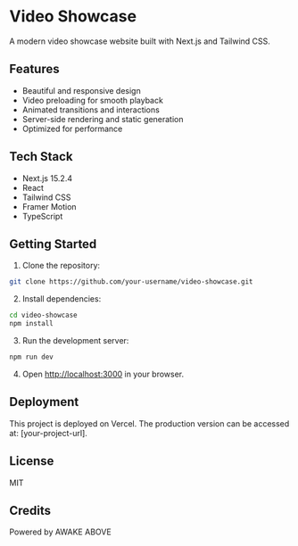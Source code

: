 # Video Showcase

A modern video showcase website built with Next.js and Tailwind CSS.

## Features

- Beautiful and responsive design
- Video preloading for smooth playback
- Animated transitions and interactions
- Server-side rendering and static generation
- Optimized for performance

## Tech Stack

- Next.js 15.2.4
- React
- Tailwind CSS
- Framer Motion
- TypeScript

## Getting Started

1. Clone the repository:
```bash
git clone https://github.com/your-username/video-showcase.git
```

2. Install dependencies:
```bash
cd video-showcase
npm install
```

3. Run the development server:
```bash
npm run dev
```

4. Open [http://localhost:3000](http://localhost:3000) in your browser.

## Deployment

This project is deployed on Vercel. The production version can be accessed at: [your-project-url].

## License

MIT

## Credits

Powered by AWAKE ABOVE

